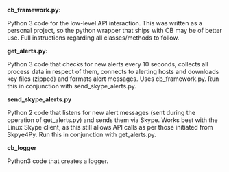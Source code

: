 **cb_framework.py:** 

Python 3 code for the low-level API interaction. This was written as a personal project, so the python wrapper that ships with CB  may be of better use. Full instructions regarding all classes/methods to follow.

**get_alerts.py:**

Python 3 code that checks for new alerts every 10 seconds, collects all process data in respect of them, connects to alerting hosts and downloads key files (zipped) and formats alert messages. Uses cb_framework.py. Run this in conjunction with send_skype_alerts.py.

**send_skype_alerts.py**

Python 2 code that listens for new alert messages (sent during the operation of get_alerts.py) and sends them via Skype. Works best with the Linux Skype client, as this still allows API calls as per those initiated from Skpye4Py. Run this in conjunction with get_alerts.py.

**cb_logger**

Python3 code that creates a logger.
